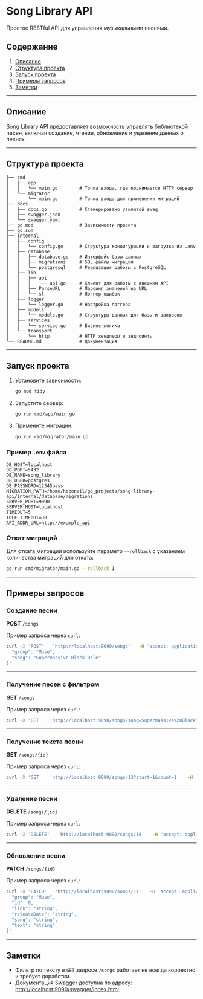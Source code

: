 
# Song Library API

Простое RESTful API для управления музыкальными песнями.

## Содержание

1. [Описание](#описание)
2. [Структура проекта](#структура-проекта)
3. [Запуск проекта](#запуск-проекта)
4. [Примеры запросов](#примеры-запросов)
5. [Заметки](#заметки)

---

## Описание

Song Library API предоставляет возможность управлять библиотекой песен, включая создание, чтение, обновление и удаление данных о песнях.

---

## Структура проекта

```
├── cmd
│   ├── app
│   │   └── main.go        # Точка входа, где поднимается HTTP сервер
│   └── migrator
│       └── main.go        # Точка входа для применения миграций
├── docs
│   ├── docs.go            # Сгенерировано утилитой swag
│   ├── swagger.json
│   └── swagger.yaml
├── go.mod                 # Зависимости проекта
├── go.sum
├── internal
│   ├── config
│   │   └── config.go      # Структура конфигурации и загрузка из .env
│   ├── database
│   │   ├── database.go    # Интерфейс базы данных
│   │   ├── migrations     # SQL файлы миграций
│   │   └── postgresql     # Реализация работы с PostgreSQL
│   ├── lib
│   │   ├── api
│   │   │   └── api.go     # Клиент для работы с внешним API
│   │   ├── ParseURL       # Парсинг значений из URL
│   │   └── sl             # Логгер ошибок
│   ├── logger
│   │   └── logger.go      # Настройка логгера
│   ├── models
│   │   └── models.go      # Структуры данных для базы и запросов
│   ├── services
│   │   └── service.go     # Бизнес-логика
│   └── transport
│       └── http           # HTTP хендлеры и эндпоинты
└── README.md              # Документация
```

---

## Запуск проекта

1. Установите зависимости:
   ```bash
   go mod tidy
   ```

2. Запустите сервер:
   ```bash
   go run cmd/app/main.go
   ```

3. Примените миграции:
   ```bash
   go run cmd/migrator/main.go
   ```

### Пример `.env` файла

```env
DB_HOST=localhost
DB_PORT=5432
DB_NAME=song_library
DB_USER=postgres
DB_PASSWORD=12345pass
MIGRATION_PATH=/home/hobonail/go_projects/song-library-api/internal/database/migrations
SERVER_PORT=9090
SERVER_HOST=localhost
TIMEOUT=5
IDLE_TIMEOUT=30
API_ADDR_URL=http://example_api
```

### Откат миграций

Для отката миграций используйте параметр `--rollback` с указанием количества миграций для отката:
```bash
go run cmd/migrator/main.go --rollback 1
```

---

## Примеры запросов

### Создание песни

**POST** `/songs`

Пример запроса через `curl`:

```bash
curl -X 'POST'   'http://localhost:9090/songs'   -H 'accept: application/json'   -H 'Content-Type: application/json'   -d '{
  "group": "Muse",
  "song": "Supermassive Black Hole"
}'
```

---

### Получение песен с фильтром

**GET** `/songs`

Пример запроса через `curl`:

```bash
curl -X 'GET'   'http://localhost:9090/songs?song=Supermassive%20Black%20Hole&group=Muse'   -H 'accept: application/json'
```

---

### Получение текста песни

**GET** `/songs/{id}`

Пример запроса через `curl`:

```bash
curl -X 'GET'   'http://localhost:9090/songs/13?start=1&count=1'   -H 'accept: application/json'
```

---

### Удаление песни

**DELETE** `/songs/{id}`

Пример запроса через `curl`:

```bash
curl -X 'DELETE'   'http://localhost:9090/songs/10'   -H 'accept: application/json'
```

---

### Обновление песни

**PATCH** `/songs/{id}`

Пример запроса через `curl`:

```bash
curl -X 'PATCH'   'http://localhost:9090/songs/11'   -H 'accept: application/json'   -H 'Content-Type: application/json'   -d '{
  "group": "Muse",
  "id": 0,
  "link": "string",
  "releaseDate": "string",
  "song": "string",
  "text": "string"
}'
```

---

## Заметки

- Фильтр по тексту в `GET` запросе `/songs` работает не всегда корректно и требует доработки.
- Документация Swagger доступна по адресу: [http://localhost:9090/swagger/index.html](http://localhost:9090/swagger/index.html).